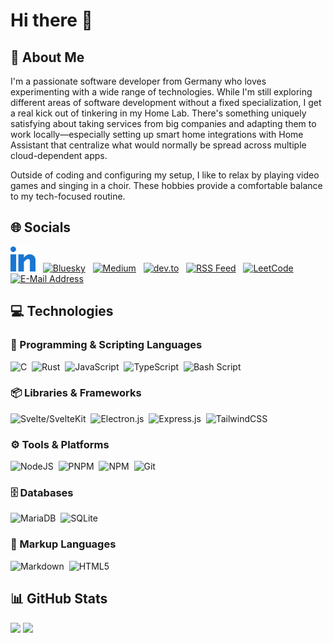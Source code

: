 # Hi there 👋

## 💫 About Me

I'm a passionate software developer from Germany who loves
experimenting with a wide range of technologies. While I'm still
exploring different areas of software development without a fixed
specialization, I get a real kick out of tinkering in my Home Lab.
There's something uniquely satisfying about taking services from
big companies and adapting them to work locally—especially
setting up smart home integrations with Home Assistant that
centralize what would normally be spread across multiple
cloud-dependent apps.

Outside of coding and configuring my setup, I like to relax by
playing video games and singing in a choir. These hobbies provide
a comfortable balance to my tech-focused routine.

## 🌐 Socials

<a href="https://linkedin.com/in/niklas-eifler-3b4585329"><img src="assets/linked-in.svg" alt="LinkedIn" width="auto" height="40px" /></a>&nbsp;&nbsp;
<a href="https://bsky.app"><img src="https://cdn.simpleicons.org/bluesky/0285FF" alt="Bluesky" width="auto" height="40px" /></a>&nbsp;&nbsp;
<a href="https://medium.com"><img src="https://cdn.simpleicons.org/medium/333333" alt="Medium" width="auto" height="40px" /></a>&nbsp;&nbsp;
<a href="https://dev.to"><img src="https://cdn.simpleicons.org/devdotto/3D3D3D" alt="dev.to" width="auto" height="40px" /></a>&nbsp;&nbsp;
<a href="fill-later"><img src="https://cdn.simpleicons.org/rss/FFA500" alt="RSS Feed" width="auto" height="40px" /></a>&nbsp;&nbsp;
<a href="https://leetcode.com"><img src="https://cdn.simpleicons.org/leetcode/FFA116" alt="LeetCode" width="auto" height="40px" /></a>&nbsp;&nbsp;
<a href="mailto:github-profile@eiflerstrom.de"><img src="https://cdn.simpleicons.org/protonmail/6D4AFF" alt="E-Mail Address" width="auto" height="40px" /></a>

## 💻 Technologies

### 👾 Programming & Scripting Languages

<span>
    <img src="https://cdn.simpleicons.org/c/A8B9CC" alt="C" width="auto" height="25px" />&nbsp;
    <img src="https://cdn.simpleicons.org/rust/333333" alt="Rust" width="auto" height="25px" />&nbsp;
    <img src="https://cdn.simpleicons.org/javascript/F7DF1E" alt="JavaScript" width="auto" height="25px" />&nbsp;
    <img src="https://cdn.simpleicons.org/typescript/3178C6" alt="TypeScript" width="auto" height="25px" />&nbsp;
    <img src="https://cdn.simpleicons.org/gnubash/4EAA25" alt="Bash Script" width="auto" height="25px" />&nbsp;
</span>

### 📦 Libraries & Frameworks

<span>
    <img src="https://cdn.simpleicons.org/svelte/FF3E00" alt="Svelte/SvelteKit" width="auto" height="25px" />&nbsp;
    <img src="https://cdn.simpleicons.org/electron/47848F" alt="Electron.js" width="auto" height="25px" />&nbsp;
    <img src="https://cdn.simpleicons.org/express/333333" alt="Express.js" width="auto" height="25px" />&nbsp;
    <img src="https://cdn.simpleicons.org/tailwindcss/06B6D4" alt="TailwindCSS" width="auto" height="25px" />&nbsp;
</span>

### ⚙️ Tools & Platforms

<span>
    <img src="https://cdn.simpleicons.org/nodedotjs/5FA04E" alt="NodeJS" width="auto" height="25px" />&nbsp;
    <img src="https://cdn.simpleicons.org/pnpm/F69220" alt="PNPM" width="auto" height="25px" />&nbsp;
    <img src="https://cdn.simpleicons.org/npm/CB3837" alt="NPM" width="auto" height="25px" />&nbsp;
    <img src="https://cdn.simpleicons.org/git/F05032" alt="Git" width="auto" height="25px" />&nbsp;
</span>

### 🗄️ Databases

<span>
    <img src="https://cdn.simpleicons.org/mariadb/003545" alt="MariaDB" width="auto" height="25px" />&nbsp;
    <img src="https://cdn.simpleicons.org/sqlite/003B57" alt="SQLite" width="auto" height="25px" />&nbsp;
</span>

### 📄 Markup Languages

<span>
    <img src="https://cdn.simpleicons.org/markdown/333333" alt="Markdown" width="auto" height="25px" />&nbsp;
    <img src="https://cdn.simpleicons.org/html5/E34F26" alt="HTML5" width="auto" height="25px" />&nbsp;
</span>

## 📊 GitHub Stats

![](https://github-readme-stats.vercel.app/api?username=IC3P3&theme=rose_pine&hide_border=false&include_all_commits=true&count_private=false)
![](https://github-readme-stats.vercel.app/api/top-langs/?username=IC3P3&theme=rose_pine&hide_border=false&include_all_commits=true&count_private=false&layout=compact)
